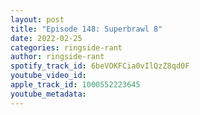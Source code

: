 ```yaml
---
layout: post
title: "Episode 148: Superbrawl 8"
date: 2022-02-25
categories: ringside-rant
author: ringside-rant
spotify_track_id: 6beVOKFCia0vIlQzZ8qd0F
youtube_video_id: 
apple_track_id: 1000552223645
youtube_metadata: 
---
```

